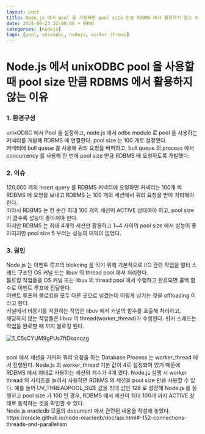```yaml
---
layout: post
title: Node.js 에서 pool 을 사용하면 pool size 만큼 RDBMS 에서 활용하지 않는 이유
date: 2021-06-23 22:00:00 + 0900
categories: [nodejs]
tags: [pool, unixodbc, nodejs, worker thread]
---
```


# Node.js 에서 unixODBC pool 을 사용할 때 pool size 만큼 RDBMS 에서 활용하지 않는 이유

### 1. 환경구성
unixODBC 에서 Pool 을 설정하고, node.js 에서 odbc module 로 pool 을 사용하는 커넥터를 개발해 RDBMS 에 연결한다. pool size 는 100 개로 설정했다.   
커넥터에 bull queue 를 사용해 쿼리 요청을 버퍼하고, bull queue 의 process 에서 concurrency 를 사용해 한 번에 pool size 만큼 RDBMS 에 요청하도록 개발했다.

### 2. 이슈
120,000 개의 insert query 를 RDBMS 커넥터에 요청하면 커넥터는 100개 씩 RDBMS 에 요청을 보내고 RDBMS 는 100 개의 세션에서 쿼리 요청을 받아 처리해야 한다.   
따라서 RDBMS 는 한 순간 최대 100 개의 세션이 ACTIVE 상태여야 하고, pool size 가 클수록 성능이 좋아져야 한다.   
하지만 RDBMS 는 최대 4개의 세션만 활용하고 1~4 사이의 pool size 에서 성능이 좋아지지만 pool size 5 부터는 성능의 이익이 없었다.   

### 3. 원인
Node.js 는 이벤트 루프의 blokcing 을 막기 위해 기본적으로 I/O 관련 작업을 멀티 스레드 구조인 OS 커널 또는 libuv 의 thread pool 에서 처리한다.   
블로킹 작업들을 OS 커널 또는 libuv 의 thread pool 에서 수행하고 완료되면 콜백 함수로 이벤트 루프에 전달한다.   
이벤트 루프의 블로킹을 모두 다른 곳으로 넘겼는데 이렇게 넘기는 것을 offloading 이라고 한다.   
커널에서 비동기를 지원하는 작업은 libuv 에서 커널의 함수를 호출해 처리하고,   
해당하지 않는 작업들은 libuv 의 thread(worker_thread)가 수행한다. 워커 스레드는 작업을 완료할 때 까지 블로킹 된다.   

![1_C5sCYUM9gPUs7ftDkqnqzg](https://user-images.githubusercontent.com/13375810/125323162-70ec1480-e379-11eb-911e-f9d9e5dc5dc0.png)

<br/>
pool 에서 세션을 가져와 쿼리 요청을 하는 Database Process 는 worker_thread 에서 진행된다.   
Node.js 의 worker_thread 기본 값이 4로 설정되어 있기 때문에 RDBMS 에서 최대로 사용하는 세션의 개수가 4개 였다.   
Node.js 실행 시 worker thread 의 사이즈를 늘려서 사용하면 RDBMS 의 세션을 pool size 만큼 사용할 수 있다.   
예를 들어 UV_THREADPOOL_SIZE 값을 최대 값인 128 로 설정해 Node.js 를 실행하고 pool size 가 100 인 경우, RDBMS 에서 세션이 최대 100개 까지 ACTIVE 상태로 동작하는 것을 확인할 수 있다.   
<br/>
Node.js oracledb 모듈의 document 에서 관련된 내용을 작성해 놓았다.    
https://oracle.github.io/node-oracledb/doc/api.html#-152-connections-threads-and-parallelism
